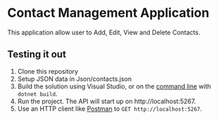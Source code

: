 # Contact Management Application

This application allow user to Add, Edit, View and Delete Contacts.

## Testing it out

1. Clone this repository
2. Setup JSON data in Json/contacts.json
3. Build the solution using Visual Studio, or on the [command line](https://www.microsoft.com/net/core) with `dotnet build`.
4. Run the project. The API will start up on http://localhost:5267.
5. Use an HTTP client like [Postman](https://www.getpostman.com/) to `GET http://localhost:5267`.
